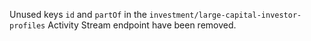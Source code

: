 Unused keys `id` and `partOf` in the `investment/large-capital-investor-profiles` Activity Stream endpoint have been removed.
